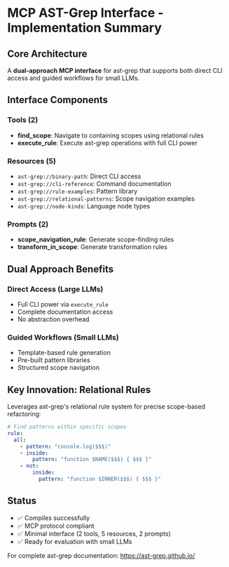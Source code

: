 # MCP AST-Grep Interface - Implementation Summary

## Core Architecture

A **dual-approach MCP interface** for ast-grep that supports both direct CLI access and guided workflows for small LLMs.

## Interface Components

### Tools (2)
- **find_scope**: Navigate to containing scopes using relational rules
- **execute_rule**: Execute ast-grep operations with full CLI power

### Resources (5)
- `ast-grep://binary-path`: Direct CLI access
- `ast-grep://cli-reference`: Command documentation  
- `ast-grep://rule-examples`: Pattern library
- `ast-grep://relational-patterns`: Scope navigation examples
- `ast-grep://node-kinds`: Language node types

### Prompts (2)
- **scope_navigation_rule**: Generate scope-finding rules
- **transform_in_scope**: Generate transformation rules

## Dual Approach Benefits

### Direct Access (Large LLMs)
- Full CLI power via `execute_rule`
- Complete documentation access
- No abstraction overhead

### Guided Workflows (Small LLMs)
- Template-based rule generation
- Pre-built pattern libraries
- Structured scope navigation

## Key Innovation: Relational Rules

Leverages ast-grep's relational rule system for precise scope-based refactoring:

```yaml
# Find patterns within specific scopes
rule:
  all:
    - pattern: "console.log($$$)"
    - inside:
        pattern: "function $NAME($$$) { $$$ }"
    - not:
        inside:
          pattern: "function $INNER($$$) { $$$ }"
```

## Status

- ✅ Compiles successfully
- ✅ MCP protocol compliant  
- ✅ Minimal interface (2 tools, 5 resources, 2 prompts)
- ✅ Ready for evaluation with small LLMs

For complete ast-grep documentation: https://ast-grep.github.io/
